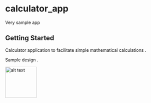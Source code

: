 # calculator_app

Very sample app

## Getting Started

Calculator application to facilitate simple mathematical calculations .

Sample design . 

<img src="![Screenshot_1697829324](https://github.com/mohamed15231/Calc_App/assets/75208303/8a4f7c32-38bc-4b24-8042-e045cf0192cf)" alt="alt text" width="100" height="100">
